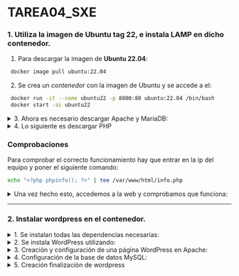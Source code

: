 # TAREA04_SXE

### 1. Utiliza la imagen de Ubuntu tag 22, e instala LAMP en dicho contenedor.

1. Para descargar la imagen de **Ubuntu 22.04**:
```bash
 docker image pull ubuntu:22.04
```
2. Se crea un *contenedor* con la imagen de Ubuntu y se accede a el:
```bash
 docker run -it --name ubuntu22 -p 8000:80 ubuntu:22.04 /bin/bash
 docker start -ai ubuntu22
```

<details>
<summary> 3. Ahora es necesario descargar Apache y MariaDB:</summary>

Actualizar el repositorio de paquetes
    
```bash
sudo apt update
```

Instalar **Apache**:
```bash
sudo apt install -y apache2 apache2-utils
```
Instalar **MariaDB**:
```bash
sudo apt install -y mariadb-server mariadb-client
```

> [!IMPORTANT]
> La opción **-y** responde "sí" automáticamente a cualquier solicitud de confirmación durante la instalación.

Se inicializa MariaDB para poder continuar y usar comandos PHP:
```bash
service mariadb start
```
</details>
    
<details>
<summary> 4. Lo siguiente es descargar PHP</summary>

Se asegura la instalación de MySQL utilizando:
```bash
mysql_secure_installation
```
Y se siguen los pasos indicados en la guía.

Ahora se instala **PHP**:
```bash
apt install -y php php-mysql libapache2-mod-php
```

Y finalmente se instala systemctl y se reinicia el servicio de Apache:

```bash
apt install systemctl
systemctl restart apache2
```
</details>

### Comprobaciones
Para comprobar el correcto funcionamiento hay que entrar en la ip del equipo y poner el siguiente comando:
```bash
echo "<?php phpinfo(); ?>" | tee /var/www/html/info.php
```

<details>
<summary> Una vez hecho esto, accedemos a la web y comprobamos que funciona:</summary>

![imagen](https://github.com/user-attachments/assets/2e9ad564-10ff-4939-8cff-f02fad72791b)
</details>

---
### 2. Instalar wordpress en el contenedor.
<details>
<summary> 1. Se instalan todas las dependencias necesarias:</summary>

```bash
sudo apt install apache2 \
                 ghostscript \
                 libapache2-mod-php \
                 mysql-server \
                 php \
                 php-bcmath \
                 php-curl \
                 php-imagick \
                 php-intl \
                 php-json \
                 php-mbstring \
                 php-mysql \
                 php-xml \
                 php-zip
```

</details>

<details>
<summary> 2. Se instala WordPress utilizando: </summary>

```bash
mkdir -p /srv/www
sudo chown www-data: /srv/www
curl https://wordpress.org/latest.tar.gz | tar zx -C /srv/www
```

> El primer comando crea un directorio, el segundo cambia la propiedad y el ultimo descarga la última versión de WordPress y la extrae

![imagen](https://github.com/user-attachments/assets/b0ec9913-007b-4821-b5cb-b2fbdd01619e)

</details> 

<details>
<summary> 3. Creación y configuración de una página WordPress en Apache: </summary>

- Creación de la página con la siguiente configuración:
    
    Se crea y abre el fichero de configuración
    ```bash
    nano etc/apache2/sites-available/wordpress.conf
    ```
    
    Se pega la siguiente configuración
    ```bash
    <VirtualHost *:80>
        DocumentRoot /srv/www/wordpress
        <Directory /srv/www/wordpress>
            Options FollowSymLinks
            AllowOverride Limit Options FileInfo
            DirectoryIndex index.php
            Require all granted
        </Directory>
        <Directory /srv/www/wordpress/wp-content>
            Options FollowSymLinks
            Require all granted
        </Directory>
    </VirtualHost>
    ```
    
- Habilitar el funcionamiento de la página:
    ```bash
    a2ensite wordpress
    a2enmod rewrite
    a2dissite 000-default
    service apache2 reload
    ```


> El primer comando habilita la web de wordpress, el segundo habilita la reescritura, el tercero desactiva la web predeterminada y el último reinicia el servicio de Apache.

- Para comprobar el correcto funcionamiento de WordPress se accede al link mediante la IP:
    ```bash
    http://10.0.9.153:8000/wp-admin/setup-config.php
    ```

    ![imagen](https://github.com/user-attachments/assets/e6df6b9c-ba44-446f-913e-4bf7b4969fb6)
</details>

<details>
<summary> 4. Configuración de la base de datos MySQL: </summary>


- Creación de una base de datos
    ```bash
    mysql -u root
    CREATE DATABASE wordpress;
    CREATE USER pablo IDENTIFIED BY 'admin';
    GRANT SELECT,INSERT,UPDATE,DELETE,CREATE,DROP,ALTER ON wordpress.* TO pablo;
    FLUSH PRIVILEGES;
    quit
    
    # Iniciar la base de datos
    service mysql start
    ```
- Configuración de la base de datos
    
    Se crea el fichero de configuración y se escribe el texto generado desde wordpress:
    
    ```bash
    touch /srv/www/wordpress/wp-config.php
    nano /srv/www/wordpress/wp-config.php
    ```

    <details>
    <summary> Este es el texto generado en mi caso: </summary>
    
    ```bash
    <?php
    /**
     * The base configuration for WordPress
     *
     * The wp-config.php creation script uses this file during the installation.
     * You don't have to use the website, you can copy this file to "wp-config.php"
     * and fill in the values.
     *
     * This file contains the following configurations:
     *
     * * Database settings
     * * Secret keys
     * * Database table prefix
     * * ABSPATH
     *
     * @link https://developer.wordpress.org/advanced-administration/wordpress/wp-config/
     *
     * @package WordPress
     */
    
    // ** Database settings - You can get this info from your web host ** //
    /** The name of the database for WordPress */
    define( 'DB_NAME', 'wordpress' );
    
    /** Database username */
    define( 'DB_USER', 'pablo' );
    
    /** Database password */
    define( 'DB_PASSWORD', 'admin' );
    
    /** Database hostname */
    define( 'DB_HOST', 'localhost' );
    
    /** Database charset to use in creating database tables. */
    define( 'DB_CHARSET', 'utf8mb4' );
    
    /** The database collate type. Don't change this if in doubt. */
    define( 'DB_COLLATE', '' );
    
    /**#@+
     * Authentication unique keys and salts.
     *
     * Change these to different unique phrases! You can generate these using
     * the {@link https://api.wordpress.org/secret-key/1.1/salt/ WordPress.org secret-key service}.
     *
     * You can change these at any point in time to invalidate all existing cookies.
     * This will force all users to have to log in again.
     *
     * @since 2.6.0
     */
    define( 'AUTH_KEY',         '+hE!5`FfPz]k%g/w&m?pn}*AF-LA]?X@EZ[ryclrBzCCh7[ m:28Ms1G%~Fio$px' );
    define( 'SECURE_AUTH_KEY',  'hi{CHVccjo#5FO/tJRMR:#nka^r@~{}jl4g#7+-+>AT_]@Di1{&O7+zhoJ?MyUL:' );
    define( 'LOGGED_IN_KEY',    'i+A3T{_atqWd57:lgow^.08,s3OqYCKEY^]Ds*](m0m@.uR>`mqIQTfDQp}RH $@' );
    define( 'NONCE_KEY',        'K6v0b%/#ud&yOb7)4KRjVJqzM2|be,GaJRp mtet<hxS0MvDRWPZo)la^NaYr<i5' );
    define( 'AUTH_SALT',        '+SYcBw.Z$%%4nwnt=[ B?p1LDO[P2=JO-.P..B=@{&?3Fjy%mVp|@+kWUYFwPN]6' );
    define( 'SECURE_AUTH_SALT', '1Ujkx_/OU1G&</M/%IfD(m^qQ_}:TIvzo<vH{,jBf:N${Ql$cJ0M<%N=O-W.vqeV' );
    define( 'LOGGED_IN_SALT',   'bwjk&)y`y;x$Ouvx1;BcnTz`qDm>?mH80{lLiFmODYxnF(A,vwoPFGoR+^,K]52>' );
    define( 'NONCE_SALT',       '^tm};KO%EnXZHt-&E0v0fA/`mi=|QjH5(nBd?p9bcA2cieWUYqQuY,O+X/_.f% F' );
    
    /**#@-*/
    
    /**
     * WordPress database table prefix.
     *
     * You can have multiple installations in one database if you give each
     * a unique prefix. Only numbers, letters, and underscores please!
     */
    $table_prefix = 'wp_';
    
    /**
     * For developers: WordPress debugging mode.
     *
     * Change this to true to enable the display of notices during development.
     * It is strongly recommended that plugin and theme developers use WP_DEBUG
     * in their development environments.
     *
     * For information on other constants that can be used for debugging,
     * visit the documentation.
     *
     * @link https://developer.wordpress.org/advanced-administration/debug/debug-wordpress/
     */
    define( 'WP_DEBUG', false );
    
    /* Add any custom values between this line and the "stop editing" line. */
    
    
    
    /* That's all, stop editing! Happy publishing. */
    
    /** Absolute path to the WordPress directory. */
    if ( ! defined( 'ABSPATH' ) ) {
    	define( 'ABSPATH', __DIR__ . '/' );
    }
    
    /** Sets up WordPress vars and included files. */
    require_once ABSPATH . 'wp-settings.php';
    ```
    </details>
</details>

<details>
<summary> 5. Creación finalización de wordpress </summary>
    
- Se indica la información que nos pide:
    
![imagen](https://github.com/user-attachments/assets/7ca81cba-5af1-4d6a-aa23-8dac2c88c44b)

- Instalamos WordPress y continuamos:

![imagen](https://github.com/user-attachments/assets/ad29296b-4c58-4907-8de2-e5052624c415)

- Nos logeamos y comprobamos que todo funciona bien:

![imagen](https://github.com/user-attachments/assets/21bebdc3-f6a1-40b3-b715-0bb6e8fc30ad)

En mi caso todo funciona a la perfección.
</details>
